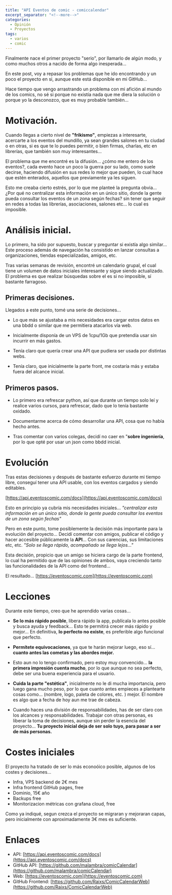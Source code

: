 ```yaml
---
title: "API Eventos de comic - comiccalendar"
excerpt_separator: "<!--more-->"
categories:
  - Opinión
  - Proyectos
tags:
  - varios
  - comic
---
```

Finalmente nace el primer proyecto "serio", por llamarlo de algún modo, y como muchos otros a nacido de forma algo inesperada...

En este post, voy a repasar los problemas que he ido encontrando y un poco el proyecto en si, aunque este está disponible en mi GitHub...

Hace tiempo que vengo arrastrando un problema con mi afición al mundo de los comics, no sé si porque no existía nada que me diera la solución o porque yo la desconozco, que es muy probable también...
<!--more-->

# Motivación.

Cuando llegas a cierto nivel de **"frikismo"**, empiezas a interesarte, acercarte a los eventos del mundillo, ya sean grandes salones en tu ciudad o en otras, si es que te lo puedes permitir, o bien firmas, charlas, etc en librerías, que también son muy interesantes...

El problema que me encontré es la difusión... ¿cómo me entero de los eventos?, cada evento hace un poco la guerra por su lado, como suele decirse, haciendo difusión en sus redes lo mejor que pueden, lo cual hace que estén enterados, aquellos que previamente ya les siguen.

Esto me creaba cierto estrés, por lo que me planteé la pregunta obvia... ¿Por qué no centralizar esta información en un único sitio, donde la gente pueda consultar los eventos de un zona según fechas? sin tener que seguir en redes a todas las librerías, asociaciones, salones etc... lo cual es imposible.

# Análisis inicial.

Lo primero, ha sido por supuesto, buscar y preguntar si existía algo similar...
Este proceso además de navegación ha consistido en lanzar consultas a organizaciones, tiendas especializadas, amigos, etc.

Tras varias semanas de revisión, encontré un calendario grupal, el cual tiene un volumen de datos iniciales interesante y sigue siendo actualizado. El problema es que realizar búsquedas sobre el es si no imposible, sí bastante farragoso.

## Primeras decisiones.

Llegados a este punto, tomé una serie de decisiones...

- Lo que más se ajustaba a mis necesidades era cargar estos datos en una bbdd o similar que me permitiera atacarlos vía web.

- Inicialmente disponía de un VPS de 1cpu/1Gb que pretendía usar sin incurrir en más gastos.

- Tenía claro que quería crear una API que pudiera ser usada por distintas webs.

- Tenía claro, que inicialmente la parte front, me costaría más y estaba fuera del alcance inicial.

## Primeros pasos.

- Lo primero era refrescar python, así que durante un tiempo solo leí y realice varios cursos, para refrescar, dado que lo tenía bastante oxidado.

- Documentarme acerca de cómo desarrollar una API, cosa que no había hecho antes.

- Tras comentar con varios colegas, decidí no caer en "**sobre ingeniería**, por lo que opté por usar un json como bbdd inicial.

# Evolución

Tras estas decisiones y después de bastante esfuerzo durante mi tiempo libre, conseguí tener una API usable, con los eventos cargados y siendo editables.

[https://api.eventoscomic.com/docs](https://api.eventoscomic.com/docs)   

Esto en principio ya cubría mis necesidades iniciales... *"centralizar esta información en un único sitio, donde la gente pueda consultar los eventos de un zona según fechas"*

Pero en este punto, tome posiblemente la decisión más importante para la evolución del proyecto... 
Decidí comentar con amigos, publicar el código y hacer accesible públicamente la **API**... Con sus carencias, sus limitaciones etc, etc. *"Solo se llega rápido, acompañado se llega lejos..."* 

Esta decisión, propicio que un amigo se hiciera cargo de la parte frontend, lo cual ha permitido que de las opiniones de ambos, vaya creciendo tanto las funcionalidades de la API como del frontend...

El resultado... [https://eventoscomic.com](https://eventoscomic.com)

# Lecciones

Durante este tiempo, creo que he aprendido varias cosas...

- **Se lo más rápido posible**, libera rápido la app, publícala lo antes posible y busca ayuda y feedback... Esto te permitirá crecer más rápido y mejor... En definitiva, **lo perfecto no existe**, es preferible algo funcional que perfecto.

- **Permítete equivocaciones**, ya que te harán mejorar luego, eso sí... **cuanto antes las cometas y las abordes mejor.**

- Esto aun no lo tengo confirmado, pero estoy muy convencido... **la primera impresión cuenta mucho**, por lo que aunque no sea perfecto, debe ser una buena experiencia para el usuario.

- **Cuida la parte "estética"**, inicialmente no le di mucha importancia, pero luego gana mucho peso, por lo que cuanto antes empieces a plantearte cosas como... (nombre, logo, paleta de colores, etc. ) mejor. El nombre es algo que a fecha de hoy aun me trae de cabeza.

- Cuando haces una división de responsabilidades, has de ser claro con los alcances y responsabilidades. Trabajar con otras personas, es liberar la toma de decisiones, aunque sin perder la esencia del proyecto... **Tu proyecto inicial deja de ser solo tuyo, para pasar a ser de más personas.**

# Costes iniciales
El proyecto ha tratado de ser lo más econoóico posible, algunos de los costes y decisiones...

- Infra, VPS backend de 2€ mes
- Infra frontend GitHub pages, free
- Dominio, 15€ año
- Backups free
- Monitorizacion métricas con grafana cloud, free

Como ya indiqué, segun crezca el proyecto se migraran y mejoraran capas, pero inicialmente con aproximadamente 3€ mes es suficiente.

# Enlaces

- API: [https://api.eventoscomic.com/docs](https://api.eventoscomic.com/docs)
- GitHub API: [https://github.com/malambra/comicCalendar](https://github.com/malambra/comicCalendar)
- Web: [https://eventoscomic.com](https://eventoscomic.com)
- GitHub Frontend: [https://github.com/Raixs/ComicCalendarWeb](https://github.com/Raixs/ComicCalendarWeb)
